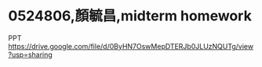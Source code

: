 # 0524806,顏毓昌,midterm homework
PPT
https://drive.google.com/file/d/0ByHN7OswMepDTERJb0JLUzNQUTg/view?usp=sharing
